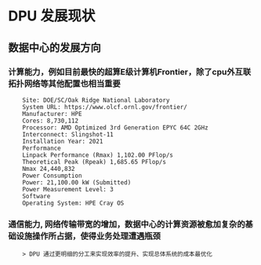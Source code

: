 # DPU 发展现状

## 数据中心的发展方向

### 计算能力，例如目前最快的超算E级计算机Frontier，除了cpu外互联拓扑网络等其他配置也相当重要

        Site: DOE/SC/Oak Ridge National Laboratory
        System URL: https://www.olcf.ornl.gov/frontier/
        Manufacturer: HPE
        Cores: 8,730,112
        Processor: AMD Optimized 3rd Generation EPYC 64C 2GHz
        Interconnect: Slingshot-11
        Installation Year: 2021
        Performance
        Linpack Performance (Rmax) 1,102.00 PFlop/s
        Theoretical Peak (Rpeak) 1,685.65 PFlop/s
        Nmax 24,440,832
        Power Consumption
        Power: 21,100.00 kW (Submitted)
        Power Measurement Level: 3
        Software
        Operating System: HPE Cray OS

### 通信能力, 网络传输带宽的增加，数据中心的计算资源被愈加复杂的基础设施操作所占据，使得业务处理遭遇瓶颈

        > DPU 通过更明细的分工来实现效率的提升、实现总体系统的成本最优化

##
